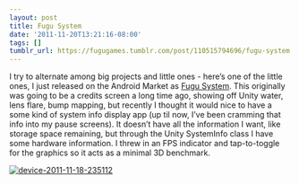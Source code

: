 ```yaml
---
layout: post
title: Fugu System
date: '2011-11-20T13:21:16-08:00'
tags: []
tumblr_url: https://fugugames.tumblr.com/post/110515794696/fugu-system
---
```

I try to alternate among big projects and little ones - here’s one of the little ones, I just released on the Android Market as [Fugu System](https://market.android.com/details?id=com.technicat.fugusystem). This originally was going to be a credits screen a long time ago, showing off Unity water, lens flare, bump mapping, but recently I thought it would nice to have a some kind of system info display app (up til now, I’ve been cramming that info into my pause screens). It doesn’t have all the information I want, like storage space remaining, but through the Unity SystemInfo class I have some hardware information. I threw in an FPS indicator and tap-to-toggle for the graphics so it acts as a minimal 3D benchmark.

[![](http://itshardtofondlepenguins.com/wp-content/uploads/2011/11/device-2011-11-18-235112.png "device-2011-11-18-235112")](http://itshardtofondlepenguins.com/wp-content/uploads/2011/11/device-2011-11-18-235112.png)

